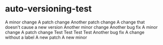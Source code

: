 # auto-versioning-test

A minor change
A patch change
Another patch change
A change that doesn't cause a new version
Another minor change
Another bug fix
A minor change
A patch change
Test
Test
Test
Test
Another bug fix
A change without a label
A new patch
A new minor
